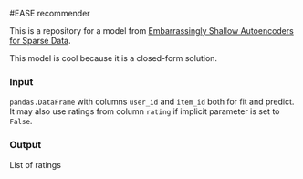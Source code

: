 #EASE recommender

This is a repository for a model from 
[Embarrassingly Shallow Autoencoders for Sparse Data](https://arxiv.org/abs/1905.03375).

This model is cool because it is a closed-form solution.

### Input
`pandas.DataFrame` with columns `user_id` and `item_id` both for fit and predict.
It may also use ratings from column `rating` if implicit parameter is set to `False`.

### Output
List of ratings